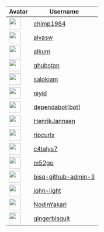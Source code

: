 <!-- CONTRIBUTORS START -->
| Avatar | Username |
|--------|----------|
| <img src="https://avatars.githubusercontent.com/u/54558767?v=4" width="32"/> | [chimp1984](https://github.com/chimp1984) |
| <img src="https://avatars.githubusercontent.com/u/95712046?v=4" width="32"/> | [alvasw](https://github.com/alvasw) |
| <img src="https://avatars.githubusercontent.com/u/98610826?v=4" width="32"/> | [alkum](https://github.com/alkum) |
| <img src="https://avatars.githubusercontent.com/u/36207203?v=4" width="32"/> | [ghubstan](https://github.com/ghubstan) |
| <img src="https://avatars.githubusercontent.com/u/99251513?v=4" width="32"/> | [salokiam](https://github.com/salokiam) |
| <img src="https://avatars.githubusercontent.com/u/20237127?v=4" width="32"/> | [niyid](https://github.com/niyid) |
| <img src="https://avatars.githubusercontent.com/in/29110?v=4" width="32"/> | [dependabot[bot]](https://github.com/dependabot[bot]) |
| <img src="https://avatars.githubusercontent.com/u/116298498?v=4" width="32"/> | [HenrikJannsen](https://github.com/HenrikJannsen) |
| <img src="https://avatars.githubusercontent.com/u/170962?v=4" width="32"/> | [ripcurlx](https://github.com/ripcurlx) |
| <img src="https://avatars.githubusercontent.com/u/105240178?v=4" width="32"/> | [c4talys7](https://github.com/c4talys7) |
| <img src="https://avatars.githubusercontent.com/u/735155?v=4" width="32"/> | [m52go](https://github.com/m52go) |
| <img src="https://avatars.githubusercontent.com/u/51445974?v=4" width="32"/> | [bisq-github-admin-3](https://github.com/bisq-github-admin-3) |
| <img src="https://avatars.githubusercontent.com/u/9424721?v=4" width="32"/> | [john-light](https://github.com/john-light) |
| <img src="https://avatars.githubusercontent.com/u/101885979?v=4" width="32"/> | [NodinYakari](https://github.com/NodinYakari) |
| <img src="https://avatars.githubusercontent.com/u/100865745?v=4" width="32"/> | [gingerbisquit](https://github.com/gingerbisquit) |
<!-- CONTRIBUTORS END -->















